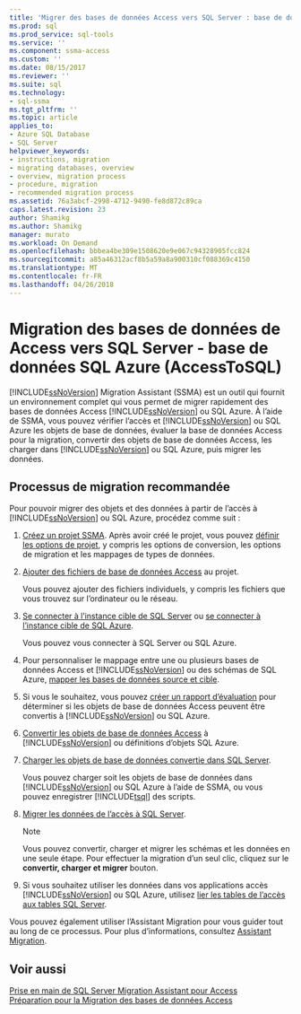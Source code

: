 ```yaml
---
title: 'Migrer des bases de données Access vers SQL Server : base de données SQL Azure | Documents Microsoft'
ms.prod: sql
ms.prod_service: sql-tools
ms.service: ''
ms.component: ssma-access
ms.custom: ''
ms.date: 08/15/2017
ms.reviewer: ''
ms.suite: sql
ms.technology:
- sql-ssma
ms.tgt_pltfrm: ''
ms.topic: article
applies_to:
- Azure SQL Database
- SQL Server
helpviewer_keywords:
- instructions, migration
- migrating databases, overview
- overview, migration process
- procedure, migration
- recommended migration process
ms.assetid: 76a3abcf-2998-4712-9490-fe8d872c89ca
caps.latest.revision: 23
author: Shamikg
ms.author: Shamikg
manager: murato
ms.workload: On Demand
ms.openlocfilehash: bbbea4be309e1508620e9e067c94328905fcc824
ms.sourcegitcommit: a85a46312acf8b5a59a8a900310cf088369c4150
ms.translationtype: MT
ms.contentlocale: fr-FR
ms.lasthandoff: 04/26/2018
---
```

# <a name="migrating-access-databases-to-sql-server---azure-sql-db-accesstosql"></a>Migration des bases de données de Access vers SQL Server - base de données SQL Azure (AccessToSQL)
[!INCLUDE[ssNoVersion](../../includes/ssnoversion_md.md)] Migration Assistant (SSMA) est un outil qui fournit un environnement complet qui vous permet de migrer rapidement des bases de données Access [!INCLUDE[ssNoVersion](../../includes/ssnoversion_md.md)] ou SQL Azure. À l’aide de SSMA, vous pouvez vérifier l’accès et [!INCLUDE[ssNoVersion](../../includes/ssnoversion_md.md)] ou SQL Azure les objets de base de données, évaluer la base de données Access pour la migration, convertir des objets de base de données Access, les charger dans [!INCLUDE[ssNoVersion](../../includes/ssnoversion_md.md)] ou SQL Azure, puis migrer les données.  
  
## <a name="recommended-migration-process"></a>Processus de migration recommandée  
Pour pouvoir migrer des objets et des données à partir de l’accès à [!INCLUDE[ssNoVersion](../../includes/ssnoversion_md.md)] ou SQL Azure, procédez comme suit :  
  
1.  [Créez un projet SSMA](http://msdn.microsoft.com/f2d1f0b0-5394-4adb-b3f3-abd71eb68ca7). Après avoir créé le projet, vous pouvez [définir les options de projet](http://msdn.microsoft.com/0a7304df-2f35-4453-96ef-7ac83dea1167), y compris les options de conversion, les options de migration et les mappages de types de données.  
  
2.  [Ajouter des fichiers de base de données Access](http://msdn.microsoft.com/e944c740-4c8a-4bc1-b0ed-be57bc06dced) au projet.  
  
    Vous pouvez ajouter des fichiers individuels, y compris les fichiers que vous trouvez sur l’ordinateur ou le réseau.  
  
3.  [Se connecter à l’instance cible de SQL Server](http://msdn.microsoft.com/f84cf007-ddf1-4396-a07c-3e0729abc769) ou [se connecter à l’instance cible de SQL Azure](http://msdn.microsoft.com/1ba0d113-dc05-4431-8689-e14a8821bafd).  
  
    Vous pouvez vous connecter à SQL Server ou SQL Azure.  
  
4.  Pour personnaliser le mappage entre une ou plusieurs bases de données Access et [!INCLUDE[ssNoVersion](../../includes/ssnoversion_md.md)] ou des schémas de SQL Azure, [mapper les bases de données source et cible](http://msdn.microsoft.com/69bee937-7b2c-49ee-8866-7518c683fad4).  
  
5.  Si vous le souhaitez, vous pouvez [créer un rapport d’évaluation](http://msdn.microsoft.com/8b9e23d6-da62-437a-8c05-8ad2628b9441) pour déterminer si les objets de base de données Access peuvent être convertis à [!INCLUDE[ssNoVersion](../../includes/ssnoversion_md.md)] ou SQL Azure.  
  
6.  [Convertir les objets de base de données Access](http://msdn.microsoft.com/e0ef67bf-80a6-4e6c-a82d-5d46e0623c6c) à [!INCLUDE[ssNoVersion](../../includes/ssnoversion_md.md)] ou définitions d’objets SQL Azure.  
  
7.  [Charger les objets de base de données convertie dans SQL Server](http://msdn.microsoft.com/4e854eee-b10c-4f0b-9d9e-d92416e6f2ba).  
  
    Vous pouvez charger soit les objets de base de données dans [!INCLUDE[ssNoVersion](../../includes/ssnoversion_md.md)] ou SQL Azure à l’aide de SSMA, ou vous pouvez enregistrer [!INCLUDE[tsql](../../includes/tsql_md.md)] des scripts.  
  
8.  [Migrer les données de l’accès à SQL Server](http://msdn.microsoft.com/f3b18af7-1af0-499d-a00d-a0af94895625).  
  
    > [!NOTE]  
    > Vous pouvez convertir, charger et migrer les schémas et les données en une seule étape. Pour effectuer la migration d’un seul clic, cliquez sur le **convertir, charger et migrer** bouton.  
  
9. Si vous souhaitez utiliser les données dans vos applications accès [!INCLUDE[ssNoVersion](../../includes/ssnoversion_md.md)] ou SQL Azure, utilisez [lier les tables de l’accès aux tables SQL Server](http://msdn.microsoft.com/82374ad2-7737-4164-a489-13261ba393d4).  
  
Vous pouvez également utiliser l’Assistant Migration pour vous guider tout au long de ce processus. Pour plus d’informations, consultez [Assistant Migration](http://msdn.microsoft.com/5bab5914-b2ae-4795-8cf5-83e42d64bef2).  
  
## <a name="see-also"></a>Voir aussi  
[Prise en main de SQL Server Migration Assistant pour Access](http://msdn.microsoft.com/462a731f-08f1-44e1-9eeb-4deac6d2f6c5)  
[Préparation pour la Migration des bases de données Access](http://msdn.microsoft.com/9b80a9e0-08e7-4b4d-b5ec-cc998d3f5114)

